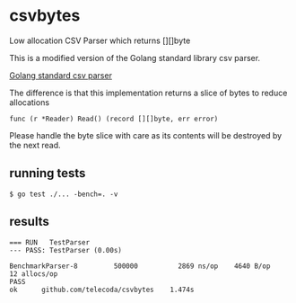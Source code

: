 # csvbytes
Low allocation CSV Parser which returns [][]byte

This is a modified version of the Golang standard library csv parser.

[Golang standard csv parser](https://golang.org/pkg/encoding/csv/#Reader.Read)

The difference is that this implementation returns a slice of bytes to reduce allocations

    func (r *Reader) Read() (record [][]byte, err error) 

Please handle the byte slice with care as its contents will be destroyed by the next read.


## running tests
    
    $ go test ./... -bench=. -v
    
## results
    
    === RUN   TestParser
    --- PASS: TestParser (0.00s)
    
    BenchmarkParser-8   	  500000	      2869 ns/op    4640 B/op	      12 allocs/op
    PASS
    ok  	github.com/telecoda/csvbytes	1.474s

